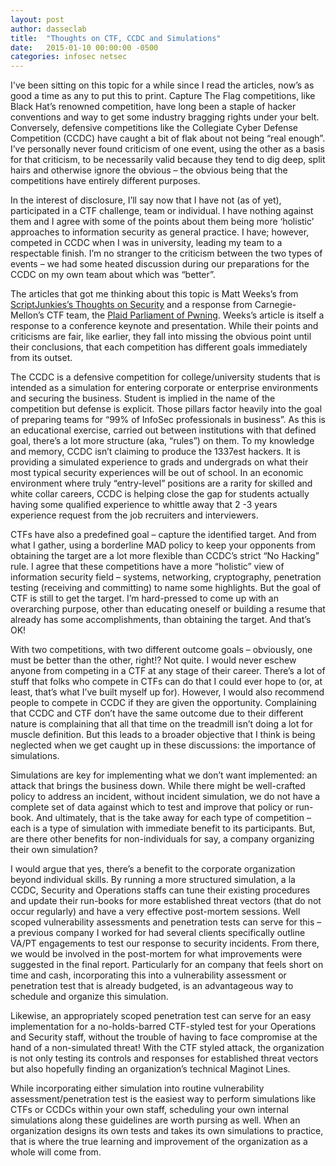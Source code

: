 ```yaml
---
layout: post
author: dasseclab
title:  "Thoughts on CTF, CCDC and Simulations"
date:   2015-01-10 00:00:00 -0500
categories: infosec netsec
---
```

I've been sitting on this topic for a while since I read the articles, now’s as good a time as any to put this to print. Capture The Flag competitions, like Black Hat’s renowned competition, have long been a staple of hacker conventions and way to get some industry bragging rights under your belt. Conversely, defensive competitions like the Collegiate Cyber Defense Competition (CCDC) have caught a bit of flak about not being “real enough”. I’ve personally never found criticism of one event, using the other as a basis for that criticism, to be necessarily valid because they tend to dig deep, split hairs and otherwise ignore the obvious – the obvious being that the competitions have entirely different purposes.


In the interest of disclosure, I’ll say now that I have not (as of yet), participated in a CTF challenge, team or individual. I have nothing against them and I agree with some of the points about them being more ‘holistic’ approaches to information security as general practice. I have; however, competed in CCDC when I was in university, leading my team to a respectable finish. I’m no stranger to the criticism between the two types of events – we had some heated discussion during our preparations for the CCDC on my own team about which was “better”.

The articles that got me thinking about this topic is Matt Weeks’s from [ScriptJunkies’s Thoughts on Security](http://www.scriptjunkie.us/2014/03/ccdc-and-ctfs-addressing-the-criticisms/) and a response from Carnegie-Mellon’s CTF team, the [Plaid Parliament of Pwning](http://ppp.cylab.cmu.edu/wordpress/?p=1182). Weeks’s article is itself a response to a conference keynote and presentation. While their points and criticisms are fair, like earlier, they fall into missing the obvious point until their conclusions, that each competition has different goals immediately from its outset.

The CCDC is a defensive competition for college/university students that is intended as a simulation for entering corporate or enterprise environments and securing the business. Student is implied in the name of the competition but defense is explicit. Those pillars factor heavily into the goal of preparing teams for “99% of InfoSec professionals in business”. As this is an educational exercise, carried out between institutions with that defined goal, there’s a lot more structure (aka, “rules”) on them. To my knowledge and memory, CCDC isn’t  claiming to produce the 1337est hackers. It is providing a simulated experience to grads and undergrads on what their most typical security experiences will be out of school. In an economic environment where truly “entry-level” positions are a rarity for skilled and white collar careers, CCDC is helping close the gap for students actually having some qualified experience to whittle away that 2 -3 years experience request from the job recruiters and interviewers.

CTFs have also a predefined goal – capture the identified target. And from what I gather, using a borderline MAD policy to keep your opponents from obtaining the target are a lot more flexible than CCDC’s strict “No Hacking” rule. I agree that these competitions have a more “holistic” view of information security field – systems, networking, cryptography, penetration testing (receiving and committing) to name some highlights. But the goal of CTF is still to get the target. I’m hard-pressed to come up with an overarching purpose, other than educating oneself or building a resume that already has some accomplishments, than obtaining the target. And that’s OK!

With two competitions, with two different outcome goals – obviously, one must be better than the other, right!? Not quite. I would never eschew anyone from competing in a CTF at any stage of their career. There’s a lot of stuff that folks who compete in CTFs can do that I could ever hope to (or, at least, that’s what I’ve built myself up for). However, I would also recommend people to compete in CCDC if they are given the opportunity. Complaining that CCDC and CTF don’t have the same outcome due to their different nature is complaining that all that time on the treadmill isn’t doing a lot for muscle definition. But this leads to a broader objective that I think is being neglected when we get caught up in these discussions: the importance of simulations.

Simulations are key for implementing what we don’t want implemented: an attack that brings the business down. While there might be well-crafted policy to address an incident, without incident simulation, we do not have a complete set of data against which to test and improve that policy or run-book. And ultimately, that is the take away for each type of competition – each is a type of simulation with immediate benefit to its participants. But, are there other benefits for non-individuals for say, a company organizing their own simulation?

I would argue that yes, there’s a benefit to the corporate organization beyond individual skills. By running a more structured simulation, a la CCDC, Security and Operations staffs can tune their existing procedures and update their run-books for more established threat vectors (that do not occur regularly)  and have a very effective post-mortem sessions. Well scoped vulnerability assessments and  penetration tests can serve for this – a previous company I worked for had several clients specifically outline VA/PT engagements to test our response to security incidents. From there, we would be involved in the post-mortem for what improvements were suggested in the final report. Particularly for an company that feels short on time and cash, incorporating this into a vulnerability assessment or penetration test that is already budgeted, is an advantageous way to schedule and organize this simulation.

Likewise, an appropriately scoped penetration test can serve for an easy implementation for a no-holds-barred CTF-styled test for your Operations and Security staff, without the trouble of having to face compromise at the hand of a non-simulated threat! With the CTF styled attack, the organization is not only testing its controls and responses for established threat vectors but also hopefully finding an organization’s technical Maginot Lines.

While incorporating either simulation into routine vulnerability assessment/penetration test is the easiest way to perform simulations like CTFs or CCDCs within your own staff, scheduling your own internal simulations along these guidelines are worth pursing as well. When an organization designs its own tests and takes its own simulations to practice, that is where the true learning and improvement of the organization as a whole will come from.